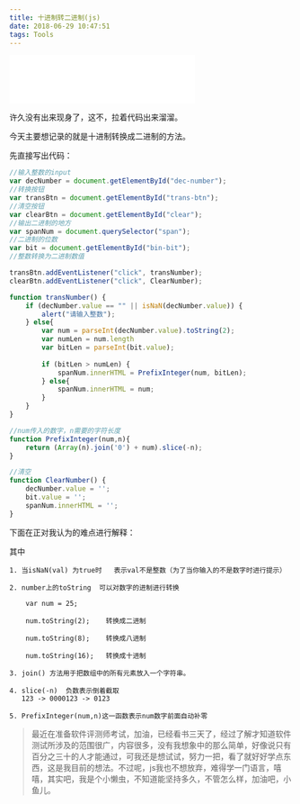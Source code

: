 ```yaml
---
title: 十进制转二进制(js)
date: 2018-06-29 10:47:51
tags: Tools
---
```


<iframe frameborder="no" border="0" marginwidth="0" marginheight="0" width=330 height=86 src="//music.163.com/outchain/player?type=2&id=27498006&auto=1&height=66"></iframe>

许久没有出来现身了，这不，拉着代码出来溜溜。

今天主要想记录的就是十进制转换成二进制的方法。

先直接写出代码：

```js
//输入整数的input
var decNumber = document.getElementById("dec-number");
//转换按钮
var transBtn = document.getElementById("trans-btn");
//清空按钮
var clearBtn = document.getElementById("clear");
//输出二进制的地方
var spanNum = document.querySelector("span");
//二进制的位数
var bit = document.getElementById("bin-bit");  
//整数转换为二进制数值

transBtn.addEventListener("click", transNumber);
clearBtn.addEventListener("click", ClearNumber);

function transNumber() {
	if (decNumber.value == "" || isNaN(decNumber.value)) {
		alert("请输入整数");
	} else{
		var num = parseInt(decNumber.value).toString(2);
		var numLen = num.length
		var bitLen = parseInt(bit.value);
		
		if (bitLen > numLen) {
			spanNum.innerHTML = PrefixInteger(num, bitLen);
		} else{
			spanNum.innerHTML = num;
		}
	}
}

//num传入的数字，n需要的字符长度
function PrefixInteger(num,n){
	return (Array(n).join('0') + num).slice(-n);
}

//清空
function ClearNumber() {
	decNumber.value = '';
	bit.value = '';
	spanNum.innerHTML = '';
}
```

下面在正对我认为的难点进行解释：

其中

```
1. 当isNaN(val) 为true时   表示val不是整数（为了当你输入的不是数字时进行提示）

2. number上的toString  可以对数字的进制进行转换

    var num = 25;

    num.toString(2);    转换成二进制

    num.toString(8);    转换成八进制

    num.toString(16);   转换成十进制
    
3. join() 方法用于把数组中的所有元素放入一个字符串。

4. slice(-n)  负数表示倒着截取
   123 -> 0000123 -> 0123 
   
5. PrefixInteger(num,n)这一函数表示num数字前面自动补零
```

>最近在准备软件评测师考试，加油，已经看书三天了，经过了解才知道软件测试所涉及的范围很广，内容很多，没有我想象中的那么简单，好像说只有百分之三十的人才能通过，可我还是想试试，努力一把，看了就好好学点东西，这是我目前的想法。不过呢，js我也不想放弃，难得学一门语言，嘻嘻，其实吧，我是个小懒虫，不知道能坚持多久，不管怎么样，加油吧，小鱼儿。
